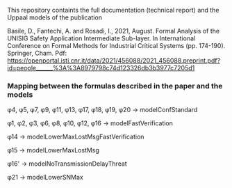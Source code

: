 This repository containts the full documentation (technical report) and the Uppaal models of the publication 

Basile, D., Fantechi, A. and Rosadi, I., 2021, August. Formal Analysis of the UNISIG Safety Application Intermediate Sub-layer. In International Conference on Formal Methods for Industrial Critical Systems (pp. 174-190). Springer, Cham.
Pdf: https://openportal.isti.cnr.it/data/2021/456088/2021_456088.preprint.pdf?id=people______%3A%3A8979798c74d123326db3b3977c7205d1






### Mapping between the formulas described in the paper and the models

φ4, φ5, φ7, φ9, φ11, φ13, φ17, φ18, φ19, φ20 -> modelConfStandard

φ1, φ2, φ3, φ6, φ8, φ10, φ12, φ16 -> modelFastVerification

φ14 -> modelLowerMaxLostMsgFastVerification

φ15 -> modelLowerMaxLostMsg

φ16' -> modelNoTransmissionDelayThreat

φ21 -> modelLowerSNMax
